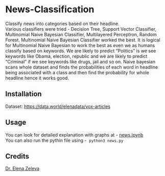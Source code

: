 # News-Classification
Classify news into categories based on their headline.  
Various classifiers were tried - Decision Tree, Support Vector Classifier, Multinomial Naive Bayesian Classifier,
Multilayered Perceptron, Random Forest. Multinomial Naive Bayesian Classifier worked the best. It is logical
for Multinomial Naive Bayesian to work the best as even we as humans classify based on keywords. We are
likely to predict “Politics” is we see keywords like Obama, election, republic and we are likely to predict
“Criminal” if we see keywords like drugs, jail and so on. Naive bayesian scans whole dataset and finds the
probabilities of each word in headline being associated with a class and then find the probability for whole
headline hence it works good.

## Installation
Dataset: https://data.world/elenadata/vox-articles

## Usage
You can look for detailed explanation with graphs at - [news.ipynb](news.ipynb)  
You can also run the pythin file using -  `python3 news.py`

## Credits
[Dr. Elena Zeleva](https://www.cs.uic.edu/~elena/)
